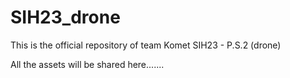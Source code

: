 # SIH23_drone

This is the official repository of team Komet SIH23 - P.S.2 (drone)

All the assets will be shared here.......
